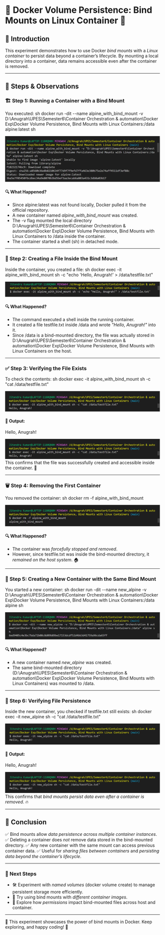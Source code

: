 # 🚀 Docker Volume Persistence: Bind Mounts on Linux Container 🐳

## 📌 Introduction
This experiment demonstrates how to use Docker *bind mounts* with a *Linux container* to persist data beyond a container’s lifecycle. By mounting a local directory into a container, data remains accessible even after the container is removed.

---

## 🔧 Steps & Observations

### 🏗 Step 1: Running a Container with a Bind Mount
You executed:
sh
docker run -dit --name alpine_with_bind_mount -v D:\Anugrah\UPES\Semester6\Container Orchestration & automation\Docker Exp\Docker Volume Persistence, Bind Mounts with Linux Containers:/data alpine:latest sh

![Example Image](https://github.com/Anugrah2334/Docker/blob/main/Docker%20Volume%20Persistence%3A%20Bind%20Mounts%20on%20Linux%20Container/Screenshot1.png)
#### 🔍 What Happened?
- Since alpine:latest was not found locally, Docker pulled it from the official repository.
- A new container named *alpine_with_bind_mount* was created.
- The -v flag mounted the local directory D:\Anugrah\UPES\Semester6\Container Orchestration & automation\Docker Exp\Docker Volume Persistence, Bind Mounts with Linux Containers to /data inside the container.
- The container started a shell (sh) in detached mode.

---

### 📄 Step 2: Creating a File Inside the Bind Mount
Inside the container, you created a file:
sh
docker exec -it alpine_with_bind_mount sh -c "echo 'Hello, Anugrah!' > /data/testfile.txt"

![Example Image](https://github.com/Anugrah2334/Docker/blob/main/Docker%20Volume%20Persistence%3A%20Bind%20Mounts%20on%20Linux%20Container/Screenshot2.png)
#### 🔍 What Happened?
- The command executed a shell inside the running container.
- It created a file testfile.txt inside /data and wrote *"Hello, Anugrah!"* into it.
- Since /data is a bind-mounted directory, the file was actually stored in D:\Anugrah\UPES\Semester6\Container Orchestration & automation\Docker Exp\Docker Volume Persistence, Bind Mounts with Linux Containers on the host.

---

### ✅ Step 3: Verifying the File Exists
To check the contents:
sh
docker exec -it alpine_with_bind_mount sh -c "cat /data/testfile.txt"

![Example Image](https://github.com/Anugrah2334/Docker/blob/main/Docker%20Volume%20Persistence%3A%20Bind%20Mounts%20on%20Linux%20Container/Screenshot3.png)
#### 📌 Output:

Hello, Anugrah!

![Example Image](https://github.com/Anugrah2334/Docker/blob/main/Docker%20Volume%20Persistence%3A%20Bind%20Mounts%20on%20Linux%20Container/Screenshot3.png)
This confirms that the file was successfully created and accessible inside the container. 🎉

---

### 🗑 Step 4: Removing the First Container
You removed the container:
sh
docker rm -f alpine_with_bind_mount

![Example Image](https://github.com/Anugrah2334/Docker/blob/main/Docker%20Volume%20Persistence%3A%20Bind%20Mounts%20on%20Linux%20Container/Screenshot4.png)
#### 🔍 What Happened?
- The container was *forcefully stopped and removed*.
- However, since testfile.txt was inside the bind-mounted directory, it *remained on the host system*. 🏠

---

### 🔄 Step 5: Creating a New Container with the Same Bind Mount
You started a new container:
sh
docker run -dit --name new_alpine -v D:\Anugrah\UPES\Semester6\Container Orchestration & automation\Docker Exp\Docker Volume Persistence, Bind Mounts with Linux Containers:/data alpine sh

![Example Image](https://github.com/Anugrah2334/Docker/blob/main/Docker%20Volume%20Persistence%3A%20Bind%20Mounts%20on%20Linux%20Container/Screenshot5.png)
#### 🔍 What Happened?
- A new container named *new_alpine* was created.
- The same bind-mounted directory (D:\Anugrah\UPES\Semester6\Container Orchestration & automation\Docker Exp\Docker Volume Persistence, Bind Mounts with Linux Containers) was mounted to /data.

---

### 🔎 Step 6: Verifying File Persistence
Inside the new container, you checked if testfile.txt still exists:
sh
docker exec -it new_alpine sh -c "cat /data/testfile.txt"

![Example Image](https://github.com/Anugrah2334/Docker/blob/main/Docker%20Volume%20Persistence%3A%20Bind%20Mounts%20on%20Linux%20Container/Screenshot6.png)
#### 📌 Output:

Hello, Anugrah!

![Example Image](https://github.com/Anugrah2334/Docker/blob/main/Docker%20Volume%20Persistence%3A%20Bind%20Mounts%20on%20Linux%20Container/Screenshot6.png)
This confirms that *bind mounts persist data even after a container is removed*. 🔥

---

## 🎯 Conclusion
✅ Bind mounts allow *data persistence across multiple container instances*.
✅ Deleting a container does *not* remove data stored in the bind-mounted directory.
✅ Any new container with the same mount can access previous container data.
✅ Useful for *sharing files between containers* and *persisting data beyond the container’s lifecycle*.

---

### 🚀 Next Steps
- 🛠 Experiment with *named volumes* (docker volume create) to manage persistent storage more efficiently.
- 🐳 Try using bind mounts with *different container images*.
- 🔐 Explore how *permissions* impact bind-mounted files across host and container.

---

🎯 This experiment showcases the power of bind mounts in Docker. Keep exploring, and happy coding! 🚀
